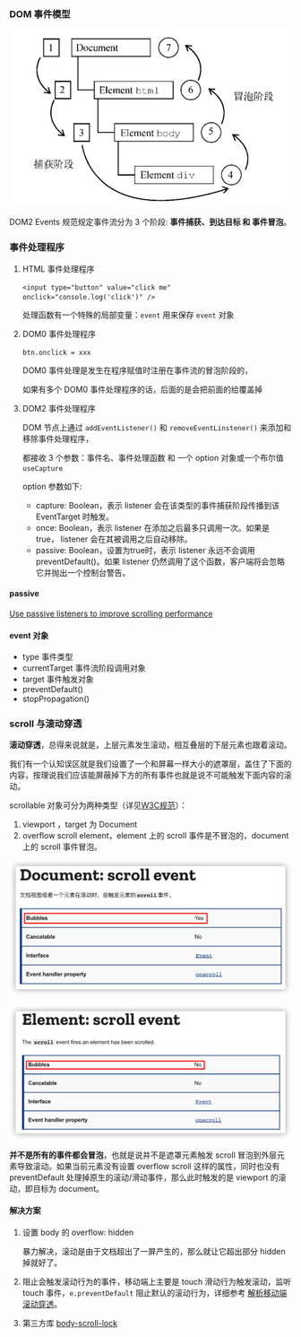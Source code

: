 ### DOM 事件模型

<img src="./images/4e7271d6d2d04c449bcd1d073122e8c1~tplv-k3u1fbpfcp-zoom-1.image" alt="img" style="zoom:80%;" />

DOM2 Events 规范规定事件流分为 3 个阶段: **事件捕获、到达目标 和 事件冒泡**。

### 事件处理程序

1. HTML 事件处理程序

    `<input type="button" value="click me" onclick="console.log('click')" />`

   处理函数有一个特殊的局部变量：`event` 用来保存 `event` 对象

2. DOM0 事件处理程序

   `btn.onclick = xxx`

   DOM0 事件处理是发生在程序赋值时注册在事件流的冒泡阶段的，

   如果有多个 DOM0 事件处理程序的话，后面的是会把前面的给覆盖掉

3. DOM2 事件处理程序

   DOM 节点上通过 `addEventListener()` 和 `removeEventLinstener()` 来添加和移除事件处理程序，

   都接收 3 个参数：事件名、事件处理函数 和 一个 option 对象或一个布尔值 `useCapture`

   option 参数如下:

   - capture:  Boolean，表示 listener 会在该类型的事件捕获阶段传播到该 EventTarget 时触发。
   - once:  Boolean，表示 listener 在添加之后最多只调用一次。如果是 true， listener 会在其被调用之后自动移除。
   - passive: Boolean，设置为true时，表示 listener 永远不会调用 preventDefault()。如果 listener 仍然调用了这个函数，客户端将会忽略它并抛出一个控制台警告。

#### passive

[Use passive listeners to improve scrolling performance](https://web.dev/uses-passive-event-listeners/)

#### event 对象

- type 事件类型
- currentTarget 事件流阶段调用对象
- target 事件触发对象
- preventDefault()
- stopPropagation()

### scroll 与滚动穿透

**滚动穿透**，总得来说就是，上层元素发生滚动，相互叠层的下层元素也跟着滚动。

我们有一个认知误区就是我们设置了一个和屏幕一样大小的遮罩层，盖住了下面的内容，按理说我们应该能屏蔽掉下方的所有事件也就是说不可能触发下面内容的滚动。

scrollable 对象可分为两种类型（详见[W3C规范](https://www.w3.org/TR/2016/WD-cssom-view-1-20160317/#scrolling-events)）：

1. viewport ，target 为 Document
2. overflow scroll element，element 上的 scroll 事件是不冒泡的，document 上的 scroll 事件冒泡。

![image-20210623225043316](./images/image-20210623225043316.png)

<img src="./images/image-20210623225120045.png" alt="image-20210623225120045" style="zoom:80%;" />

**并不是所有的事件都会冒泡**，也就是说并不是遮罩元素触发 scroll 冒泡到外层元素导致滚动。如果当前元素没有设置 overflow scroll 这样的属性，同时也没有 preventDefault 处理掉原生的滚动/滑动事件，那么此时触发的是 viewport 的滚动，即目标为 document。

#### 解决方案

1. 设置 body 的 overflow: hidden

   暴力解决，滚动是由于文档超出了一屏产生的，那么就让它超出部分 hidden 掉就好了。

2. 阻止会触发滚动行为的事件，移动端上主要是 touch 滑动行为触发滚动，监听 touch 事件，`e.preventDefault` 阻止默认的滚动行为，详细参考 [解析移动端滚动穿透](https://segmentfault.com/a/1190000020321154)。

3. 第三方库 [body-scroll-lock](https://github.com/willmcpo/body-scroll-lock)